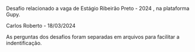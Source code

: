 Desafio relacionado a vaga de Estágio Ribeirão Preto - 2024 , na plataforma Gupy.

Carlos Roberto - 18/03/2024

As perguntas dos desafios foram separadas em arquivos para facilitar a indentificação.
